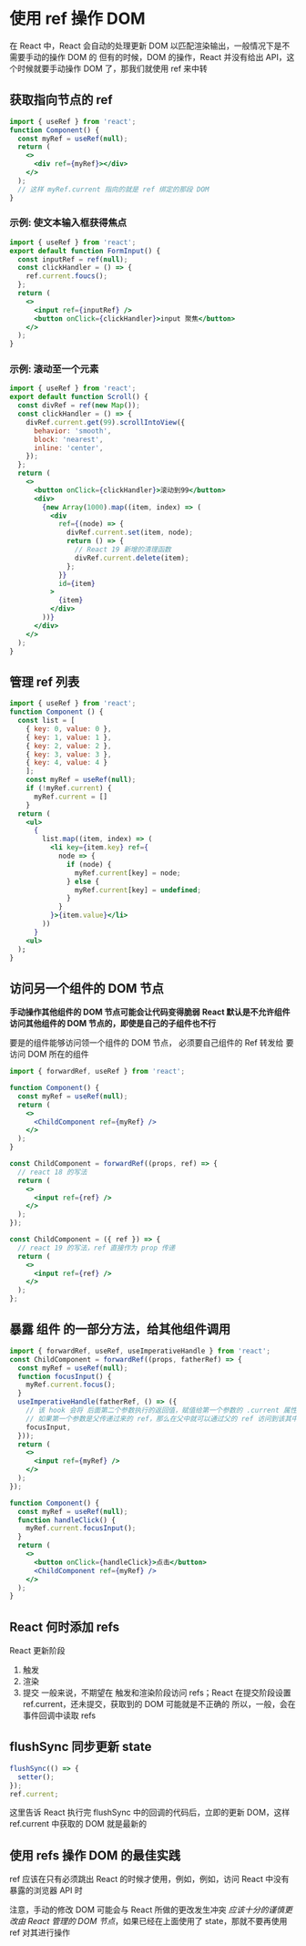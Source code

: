 # 使用 ref 操作 DOM

在 React 中，React 会自动的处理更新 DOM 以匹配渲染输出，一般情况下是不需要手动的操作 DOM 的
但有的时候，DOM 的操作，React 并没有给出 API，这个时候就要手动操作 DOM 了，那我们就使用 ref 来中转

## 获取指向节点的 ref

```jsx
import { useRef } from 'react';
function Component() {
  const myRef = useRef(null);
  return (
    <>
      <div ref={myRef}></div>
    </>
  );
  // 这样 myRef.current 指向的就是 ref 绑定的那段 DOM
}
```

### 示例: 使文本输入框获得焦点

```jsx
import { useRef } from 'react';
export default function FormInput() {
  const inputRef = ref(null);
  const clickHandler = () => {
    ref.current.foucs();
  };
  return (
    <>
      <input ref={inputRef} />
      <button onClick={clickHandler}>input 聚焦</button>
    </>
  );
}
```

### 示例: 滚动至一个元素

```jsx
import { useRef } from 'react';
export default function Scroll() {
  const divRef = ref(new Map());
  const clickHandler = () => {
    divRef.current.get(99).scrollIntoView({
      behavior: 'smooth',
      block: 'nearest',
      inline: 'center',
    });
  };
  return (
    <>
      <button onClick={clickHandler}>滚动到99</button>
      <div>
        {new Array(1000).map((item, index) => (
          <div
            ref={(node) => {
              divRef.current.set(item, node);
              return () => {
                // React 19 新增的清理函数
                divRef.current.delete(item);
              };
            }}
            id={item}
          >
            {item}
          </div>
        ))}
      </div>
    </>
  );
}
```

## 管理 ref 列表

```jsx
import { useRef } from 'react';
function Component () {
  const list = [
    { key: 0, value: 0 },
    { key: 1, value: 1 },
    { key: 2, value: 2 },
    { key: 3, value: 3 },
    { key: 4, value: 4 }
    ];
    const myRef = useRef(null);
    if (!myRef.current) {
      myRef.current = []
    }
  return (
    <ul>
      {
        list.map((item, index) => (
          <li key={item.key} ref={
            node => {
              if (node) {
                myRef.current[key] = node;
              } else {
                myRef.current[key] = undefined;
              }
            }
          }>{item.value}</li>
        ))
      }
    <ul>
  );
}
```

## 访问另一个组件的 DOM 节点

**手动操作其他组件的 DOM 节点可能会让代码变得脆弱**
**React 默认是不允许组件访问其他组件的 DOM 节点的，即使是自己的子组件也不行**

要是的组件能够访问领一个组件的 DOM 节点， 必须要自己组件的 Ref 转发给 要访问 DOM 所在的组件

```jsx
import { forwardRef, useRef } from 'react';

function Component() {
  const myRef = useRef(null);
  return (
    <>
      <ChildComponent ref={myRef} />
    </>
  );
}

const ChildComponent = forwardRef((props, ref) => {
  // react 18 的写法
  return (
    <>
      <input ref={ref} />
    </>
  );
});

const ChildComponent = ({ ref }) => {
  // react 19 的写法，ref 直接作为 prop 传递
  return (
    <>
      <input ref={ref} />
    </>
  );
};
```

## 暴露 组件 的一部分方法，给其他组件调用

```jsx
import { forwardRef, useRef, useImperativeHandle } from 'react';
const ChildComponent = forwardRef((props, fatherRef) => {
  const myRef = useRef(null);
  function focusInput() {
    myRef.current.focus();
  }
  useImperativeHandle(fatherRef, () => ({
    // 该 hook 会将 后面第二个参数执行的返回值，赋值给第一个参数的 .current 属性上
    // 如果第一个参数是父传递过来的 ref，那么在父中就可以通过父的 ref 访问到该其中的方法
    focusInput,
  }));
  return (
    <>
      <input ref={myRef} />
    </>
  );
});

function Component() {
  const myRef = useRef(null);
  function handleClick() {
    myRef.current.focusInput();
  }
  return (
    <>
      <button onClick={handleClick}>点击</button>
      <ChildComponent ref={myRef} />
    </>
  );
}
```

## React 何时添加 refs

React 更新阶段

1. 触发
2. 渲染
3. 提交
   一般来说，不期望在 触发和渲染阶段访问 refs；React 在提交阶段设置 ref.current，还未提交，获取到的 DOM 可能就是不正确的
   所以，一般，会在事件回调中读取 refs

## flushSync 同步更新 state

```jsx
flushSync(() => {
  setter();
});
ref.current;
```

这里告诉 React 执行完 flushSync 中的回调的代码后，立即的更新 DOM，这样 ref.current 中获取的 DOM 就是最新的

## 使用 refs 操作 DOM 的最佳实践

ref 应该在只有必须跳出 React 的时候才使用，例如，例如，访问 React 中没有暴露的浏览器 API 时

注意，手动的修改 DOM 可能会与 React 所做的更改发生冲突
_应该十分的谨慎更改由 React 管理的 DOM 节点_，如果已经在上面使用了 state，那就不要再使用 ref 对其进行操作
